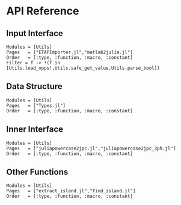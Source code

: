 # API Reference

## Input Interface
```@autodocs
Modules = [Utils]
Pages   = ["ETAPImporter.jl","matlab2julia.jl"]
Order   = [:type, :function, :macro, :constant]
Filter = f -> !(f in [Utils.load_vpps!,Utils.safe_get_value,Utils.parse_bool])
```

## Data Structure
```@autodocs
Modules = [Utils]
Pages   = ["Types.jl"]
Order   = [:type, :function, :macro, :constant]
```

## Inner Interface
```@autodocs
Modules = [Utils]
Pages   = ["juliapowercase2jpc.jl","juliapowercase2jpc_3ph.jl"]
Order   = [:type, :function, :macro, :constant]
```

## Other Functions
```@autodocs
Modules = [Utils]
Pages   = ["extract_island.jl","find_island.jl"]
Order   = [:type, :function, :macro, :constant]
```